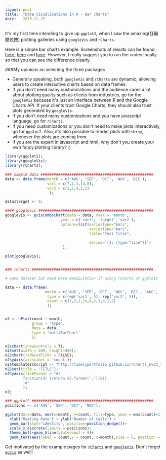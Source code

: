 ```yaml
---
layout: post
title:  "Data Visualizations in R - Bar charts"
date:   2015-12-25
---
```


<span class="dropcap">I</span>t's my first time intending to give up `ggplot2`, when I saw the amazing(狂霸酷炫拽) plotting galleries using `googleVis` and `rCharts`.

Here is a simple bar charts example. Screenshots of results can be found [here](https://github.com/HongleiXie/hongleixie.github.io/blob/master/assets/img/googlevis_1225.png), [here](https://github.com/HongleiXie/hongleixie.github.io/blob/master/assets/img/rchart_1225.png) and [here](https://github.com/HongleiXie/hongleixie.github.io/blob/master/assets/img/ggplot_1225.png).
However, I really suggest you to run the codes locally so that you can see the difference clearly.

###My opinions on selecting the three packages

- Generally speaking, both `googleVis` and `rCharts` are dynamic, allowing users to create interactive charts based on data frames.
- If you don't need many customizations and the audience cares a lot about plotting quality such as clients from industries, go for the `googleVis` because it's just an interface between R and the Google Charts API. If your clients trust Google Charts, they should also trust plots generated by `googleVis`.
- If you don't need many customizations and you have javascript language, go for `rCharts`.
- If you need customizations or you don't need to make plots interactively, go for `ggplot2`. Also, it's also possible to render plots with `shiny`, whenever the plots are coming from.
- If you are the expert in javascript and html, why don't you create your own fancy plotting library? :)

```r
library(ggplot2);
library(googleVis);
library(rCharts);

### sample data ###################################################
data <- data.frame(month = c('AUG', 'SEP', 'OCT', 'NOV', 'DEC'),
                   var1 = c(7,2,1,14,8),
                   var2 = c(2,1,4,1,2)
                    );

data$target <- 9;

#### googlevis ####################################################
googlevis <- gvisComboChart(data = data, xvar = 'month', 
                         yvar = c('var1', 'target','var2'),                         
                         options=list(seriesType="bars",
                                      seriesType="bars",
                                      title="Test Title",
                                      
                                      series='{1: {type:"line"}}')
                          );

plot(googlevis);

```
<!---
Screenshot:

<figure>
    <img src="{{ '/assets/img/googlevis_1225.png' | prepend: site.baseurl }}" alt="">
    <figcaption>Fig1. - googleVis</figcaption>
</figure>
--->

```r

### rCharts #######################################################

# same dataset but need more manipulation if using rCharts or ggplot2

data <- data.frame(
                  month = c('AUG', 'SEP', 'OCT', 'NOV', 'DEC', 'AUG', 'SEP', 'OCT', 'NOV', 'DEC'),
                   type = c(rep('var1', 5), rep('var2', 5)),
                   count = c(7,2,1,14,8,2,1,4,1,2)
                   );


n2 <- nPlot(count ~ month, 
            group = "type", 
            data = data, 
            type = 'multiBarChart'
            );

n2$chart(showControls = T);
n2$set(width = 500, height=400);
n2$chart(reduceXTicks = FALSE);
n2$yAxis(axisLabel = 'count');
n2$templates$script <- "http://timelyportfolio.github.io/rCharts_nvd3_templates/chartWithTitle_styled.html";
n2$set(title = 'TITLE');
n2$yAxis(tickFormat = "#!
        function(d) {return d3.format('.')(d)}
        !#"
        );
n2;

```
<!---
Screenshot:
<figure>
    <img src="{{ '/assets/img/rchart_1225.png' | prepend: site.baseurl }}" alt=""> 
    <figcaption>Fig2. - rCharts</figcaption>
</figure>
--->

```r
### ggplot2 #######################################################
positions <- c('AUG', 'SEP', 'OCT', 'NOV');

ggplot(data=data, aes(x=month, y=count, fill=type, ymax = max(count)+1)) +  
  xlab("Meeting Date") + ylab("Number of Calls") +
  geom_bar(stat="identity", position=position_dodge())+
  scale_x_discrete(limits = positions)+
  theme_bw()+geom_hline(yintercept = 9)+
  geom_text(aes(label = count,y = count, x=month),size = 5, position = position_dodge(width=0.9));


```
<!---
<figure>
    <img src="{{ '/assets/img/ggplot_1225.png' | prepend: site.baseurl }}" alt=""> 
    <figcaption>Fig3. - ggplot2</figcaption>
</figure>
--->

Get motivated by the example pages for [`rCharts`](http://rcharts.io/gallery/) and [`googleVis`](https://cran.r-project.org/web/packages/googleVis/vignettes/googleVis_examples.html). Don't forget [`ggvis`](http://ggvis.rstudio.com/) as well!

